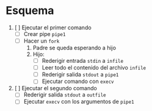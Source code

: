 # Esquema
1. [ ] Ejecutar el primer comando
	- [ ] Crear pipe `pipe1`
	- [ ] Hacer un `fork`
		1. Padre se queda esperando a hijo
		2. Hijo:
			- [ ] Rederigir entrada `stdin` a `infile`
			- [ ] Leer todo el contenido del archivo `infile` 
			- [ ] Rederigir salida `stdout` a `pipe1` 
			- [ ] Ejecutar comando con `execv`

2. [ ] Ejecutar el segundo comando
	- [ ] Rederigir salida `stdout` a `outfile`
	- [ ] Ejecutar `execv` con los argumentos de `pipe1`
